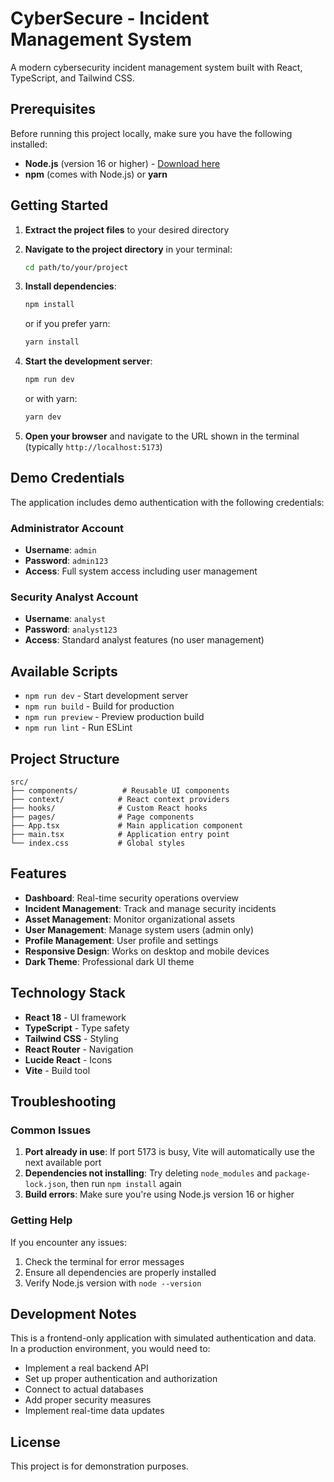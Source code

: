 # CyberSecure - Incident Management System

A modern cybersecurity incident management system built with React, TypeScript, and Tailwind CSS.

## Prerequisites

Before running this project locally, make sure you have the following installed:

- **Node.js** (version 16 or higher) - [Download here](https://nodejs.org/)
- **npm** (comes with Node.js) or **yarn**

## Getting Started

1. **Extract the project files** to your desired directory

2. **Navigate to the project directory** in your terminal:
   ```bash
   cd path/to/your/project
   ```

3. **Install dependencies**:
   ```bash
   npm install
   ```
   or if you prefer yarn:
   ```bash
   yarn install
   ```

4. **Start the development server**:
   ```bash
   npm run dev
   ```
   or with yarn:
   ```bash
   yarn dev
   ```

5. **Open your browser** and navigate to the URL shown in the terminal (typically `http://localhost:5173`)

## Demo Credentials

The application includes demo authentication with the following credentials:

### Administrator Account
- **Username**: `admin`
- **Password**: `admin123`
- **Access**: Full system access including user management

### Security Analyst Account
- **Username**: `analyst`
- **Password**: `analyst123`
- **Access**: Standard analyst features (no user management)

## Available Scripts

- `npm run dev` - Start development server
- `npm run build` - Build for production
- `npm run preview` - Preview production build
- `npm run lint` - Run ESLint

## Project Structure

```
src/
├── components/          # Reusable UI components
├── context/            # React context providers
├── hooks/              # Custom React hooks
├── pages/              # Page components
├── App.tsx             # Main application component
├── main.tsx            # Application entry point
└── index.css           # Global styles
```

## Features

- **Dashboard**: Real-time security operations overview
- **Incident Management**: Track and manage security incidents
- **Asset Management**: Monitor organizational assets
- **User Management**: Manage system users (admin only)
- **Profile Management**: User profile and settings
- **Responsive Design**: Works on desktop and mobile devices
- **Dark Theme**: Professional dark UI theme

## Technology Stack

- **React 18** - UI framework
- **TypeScript** - Type safety
- **Tailwind CSS** - Styling
- **React Router** - Navigation
- **Lucide React** - Icons
- **Vite** - Build tool

## Troubleshooting

### Common Issues

1. **Port already in use**: If port 5173 is busy, Vite will automatically use the next available port
2. **Dependencies not installing**: Try deleting `node_modules` and `package-lock.json`, then run `npm install` again
3. **Build errors**: Make sure you're using Node.js version 16 or higher

### Getting Help

If you encounter any issues:
1. Check the terminal for error messages
2. Ensure all dependencies are properly installed
3. Verify Node.js version with `node --version`

## Development Notes

This is a frontend-only application with simulated authentication and data. In a production environment, you would need to:

- Implement a real backend API
- Set up proper authentication and authorization
- Connect to actual databases
- Add proper security measures
- Implement real-time data updates

## License

This project is for demonstration purposes.